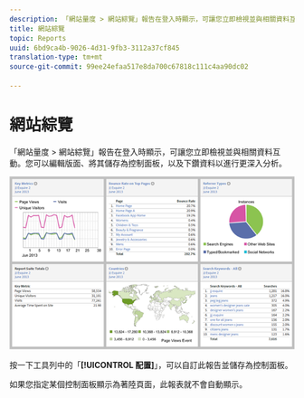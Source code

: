 ```yaml
---
description: 「網站量度 > 網站綜覽」報告在登入時顯示，可讓您立即檢視並與相關資料互動。您可以編輯版面、將其儲存為控制面板，以及下鑽資料以進行更深入分析。
title: 網站綜覽
topic: Reports
uuid: 6bd9ca4b-9026-4d31-9fb3-3112a37cf845
translation-type: tm+mt
source-git-commit: 99ee24efaa517e8da700c67818c111c4aa90dc02

---
```



# 網站綜覽

「網站量度 > 網站綜覽」報告在登入時顯示，可讓您立即檢視並與相關資料互動。您可以編輯版面、將其儲存為控制面板，以及下鑽資料以進行更深入分析。

![](assets/site_overview_report.png)

按一下工具列中的「**[!UICONTROL 配置]**」，可以自訂此報告並儲存為控制面板。

如果您指定某個控制面板顯示為著陸頁面，此報表就不會自動顯示。
